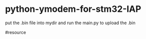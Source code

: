 # python-ymodem-for-stm32-IAP

put the .bin file into mydir and run the main.py to upload the .bin


#resource

